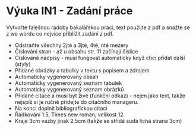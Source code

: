 # Výuka IN1 - Zadání práce

Vytvořte falešnou rádoby bakalářskou práci, text použijte z pdf a snažte se z we wordu co nejvíce přiblížit zadání z pdf.


- Odstraňte všechny 2jté a 3jté, 4té, nté mezery
- Číslování stran - až u obsahu str. 11 začínají číslice
- Číslované nadpisy - musí fungovat automaticky když chci přidat další (styly)
- Přidané obrázky a tabulky v textu s popisem a zdrojem
- Automaticky vygenerovaný obsah
- Automaticky vygenerovaný seznam tabulek
- Automaticky vygenerovaný seznam obrázků
- Přidané citace a musí být živé (funkční odkaz) - nejen jako text, takže nejspíš si je ručně přidejte do citačního manageru.
- Na konci doplnit bibliografickou citaci
- Řádkování 1.5, Times new roman, velikost 12.
- Kraje 3cm vazby jinak 2.5cm (takže se střídá sudá lichá strana 3cm)